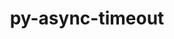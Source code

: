 ---
title: "py-async-timeout"
layout: cache
categories: [package, develop]
meta: {"compilers": ["gcc@=7.5.0"], "num_specs": 4, "num_specs_by_stack": {"radiuss": 4, "root": 4}, "oss": ["ubuntu18.04"], "platforms": ["linux"], "stacks": ["radiuss", "root"], "targets": ["x86_64_v3"], "versions": ["4.0.2"]}
spec_details: [{"compiler": "gcc@=7.5.0", "hash": "cppjq63ncjtchuysg4q3fgwabsuwnl5u", "os": "ubuntu18.04", "platform": "linux", "size": "-", "stacks": ["radiuss", "root"], "target": "x86_64_v3", "variants": ["build_system=python_pip"], "versions": ["4.0.2"]}, {"compiler": "gcc@=7.5.0", "hash": "jipyg3ohx3uh6kzvm6zpjdvd5rhr4uwl", "os": "ubuntu18.04", "platform": "linux", "size": "-", "stacks": ["radiuss", "root"], "target": "x86_64_v3", "variants": ["build_system=python_pip"], "versions": ["4.0.2"]}, {"compiler": "gcc@=7.5.0", "hash": "uuxctvj223nwbz7uih7cizrjj4oxuwlh", "os": "ubuntu18.04", "platform": "linux", "size": "-", "stacks": ["radiuss", "root"], "target": "x86_64_v3", "variants": ["build_system=python_pip"], "versions": ["4.0.2"]}, {"compiler": "gcc@=7.5.0", "hash": "ylg3vqmmz6nlgz34am5ly5vnnpx43b3d", "os": "ubuntu18.04", "platform": "linux", "size": "-", "stacks": ["radiuss", "root"], "target": "x86_64_v3", "variants": ["build_system=python_pip"], "versions": ["4.0.2"]}]
---